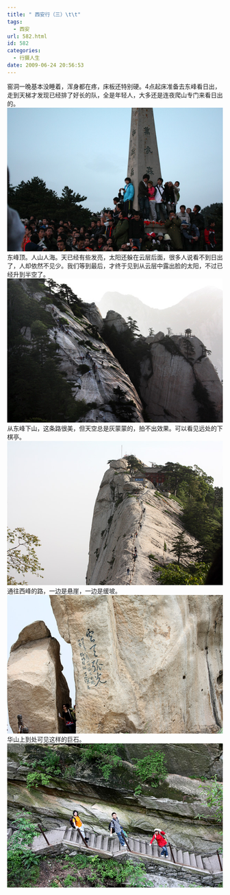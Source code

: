 ```yaml
---
title: " 西安行（三）\t\t"
tags:
  - 西安
url: 582.html
id: 582
categories:
  - 行摄人生
date: 2009-06-24 20:56:53
---
```


窑洞一晚基本没睡着，浑身都在疼，床板还特别硬。4点起床准备去东峰看日出，走到天梯才发现已经排了好长的队，全是年轻人，大多还是连夜爬山专门来看日出的。 ![等待日出](../../images//2009/06/e7ad89e5be85e697a5e587ba1.jpg "等待日出") 东峰顶。人山人海。天已经有些发亮，太阳还躲在云层后面，很多人说看不到日出了，人却依然不见少。我们等到最后，才终于见到从云层中露出脸的太阳，不过已经升到半空了。 ![下山](../../images//2009/06/e4b88be5b1b11.jpg "下山") 从东峰下山，这条路很美，但天空总是灰蒙蒙的，拍不出效果。可以看见远处的下棋亭。 ![去西峰](../../images//2009/06/e58ebbe8a5bfe5b3b0.jpg "去西峰") 通往西峰的路，一边是悬崖，一边是缓坡。 ![云上弧光](../../images//2009/06/e4ba91e4b88ae5bca7e58589.jpg "云上弧光") 华山上到处可见这样的巨石。 ![下山的路](../../images//2009/06/e4b88be5b1b1.jpg "下山的路")